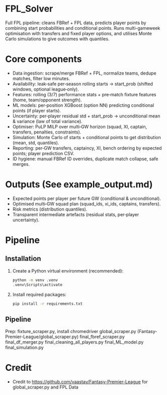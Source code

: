 # FPL_Solver
Full FPL pipeline: cleans FBRef + FPL data, predicts player points by combining start probabilities and conditional points. Runs multi-gameweek optimisation with transfers and fixed player options, and utilises Monte Carlo simulations to give outcomes with quantiles. 

# Core components
- Data ingestion: scrape/merge FBRef + FPL, normalize teams, dedupe matches, filter low minutes.
- Availability: leak‑safe per‑season rolling starts -> start_prob (shifted windows, optional league‑only).
- Features: rolling (3/7) performance stats + pre‑match fixture features (home, team/opponent strength).
- ML models: per‑position XGBoost (option NN) predicting conditional points (if player starts).
- Uncertainty: per‑player residual std + start_prob -> unconditional mean & variance (law of total variance).
- Optimiser: PuLP MILP over multi‑GW horizon (squad, XI, captain, transfers, penalties, constraints).
- Simulation: Monte Carlo of starts + conditional points to get distribution (mean, std, quantiles).
- Reporting: per‑GW transfers, captaincy, XI, bench ordering by expected points; player prediction CSV.
- ID hygiene: manual FBRef ID overrides, duplicate match collapse, safe merges.

# Outputs (See example_output.md)
- Expected points per player per future GW (conditional & unconditional).
- Optimised multi‑GW squad plan (squad_ids, xi_ids, captains, transfers).
- Risk metrics (distribution quantiles).
- Transparent intermediate artefacts (residual stats, per‑player uncertainty).

# Pipeline

## Installation

1. Create a Python virtual environment (recommended):
	```cmd
	python -m venv .venv
	.venv\Scripts\activate
	```
2. Install required packages:
	```cmd
	pip install -r requirements.txt
	```

## Pipeline
Prep: fixture_scraper.py, install chromedriver
global_scraper.py (Fantasy-Premier-League/global_scraper.py)
final_fbref_scraper.py
final_df_merger.py
final_cleaning_all_players.py
final_ML_model.py
final_simulation.py

# Credit
- Credit to https://github.com/vaastav/Fantasy-Premier-League for global_scraper.py and FPL Data
